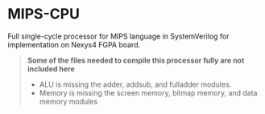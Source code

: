 # MIPS-CPU
Full single-cycle processor for MIPS language in SystemVerilog for implementation on Nexys4 FGPA board.


> **Some of the files needed to compile this processor fully are not included here**
>  
> - ALU is missing the adder, addsub, and fulladder modules.
> - Memory is missing the screen memory, bitmap memory, and data memory modules
